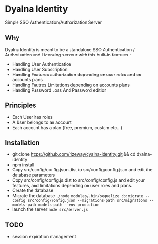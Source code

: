 Dyalna Identity
===============

Simple SSO Authentication/Authorization Server

Why
---

Dyalna Identity is meant to be a standalone SSO Authentication / Authorisation and Licensing serveur with this built-in features :

 * Handling User Authentication
 * Handling User Subscription
 * Handling Features authorization depending on user roles and on accounts plans
 * Handling Fautres Limitations depending on accounts plans
 * Handling Password Loss And Password edition

Principles
----------

 * Each User has roles
 * A User belongs to an account
 * Each account has a plan (free, premium, custom etc...)

Installation
------------

 * git clone https://github.com/rizeway/dyalna-identity.git && cd dyalna-identity
 * npm install
 * Copy src/config/config.json.dist to src/config/config.json and edit the database parameters
 * Copy src/config/config.js.dist to src/config/config.js and edit your features, and limitations depending on user roles and plans.
 * Create the database
 * Migrate the database `./node_modules/.bin/sequelize db:migrate --config src/config/config.json --migrations-path src/migrations --models-path models-path --env production`
 * launch the server `node src/server.js`

TODO
----

 * session expiration management
